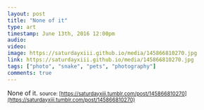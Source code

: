 ```yaml
---
layout: post
title: "None of it"
type: art
timestamp: June 13th, 2016 12:00pm
audio: 
video: 
image: https://saturdayxiii.github.io/media/145866810270.jpg
link: https://saturdayxiii.github.io/media/145866810270.jpg
tags: ["photo", "snake", "pets", "photography"]
comments: true
---
```

None of it.
<small>source: [https://saturdayxiii.tumblr.com/post/145866810270](https://saturdayxiii.tumblr.com/post/145866810270)</small>